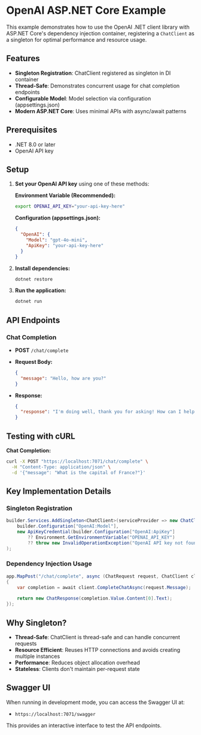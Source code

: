 # OpenAI ASP.NET Core Example

This example demonstrates how to use the OpenAI .NET client library with ASP.NET Core's dependency injection container, registering a `ChatClient` as a singleton for optimal performance and resource usage.

## Features

- **Singleton Registration**: ChatClient registered as singleton in DI container
- **Thread-Safe**: Demonstrates concurrent usage for chat completion endpoints
- **Configurable Model**: Model selection via configuration (appsettings.json)
- **Modern ASP.NET Core**: Uses minimal APIs with async/await patterns

## Prerequisites

- .NET 8.0 or later
- OpenAI API key

## Setup

1. **Set your OpenAI API key** using one of these methods:

   **Environment Variable (Recommended):**

   ```bash
   export OPENAI_API_KEY="your-api-key-here"
   ```

   **Configuration (appsettings.json):**

   ```json
   {
     "OpenAI": {
       "Model": "gpt-4o-mini",
       "ApiKey": "your-api-key-here"
     }
   }
   ```

2. **Install dependencies:**

   ```bash
   dotnet restore
   ```

3. **Run the application:**

   ```bash
   dotnet run
   ```

## API Endpoints

### Chat Completion

- **POST** `/chat/complete`
- **Request Body:**

  ```json
  {
    "message": "Hello, how are you?"
  }
  ```

- **Response:**

  ```json
  {
    "response": "I'm doing well, thank you for asking! How can I help you today?"
  }
  ```

## Testing with cURL

**Chat Completion:**

```bash
curl -X POST "https://localhost:7071/chat/complete" \
  -H "Content-Type: application/json" \
  -d '{"message": "What is the capital of France?"}'
```

## Key Implementation Details

### Singleton Registration

```csharp
builder.Services.AddSingleton<ChatClient>(serviceProvider => new ChatClient(
    builder.Configuration["OpenAI:Model"],
    new ApiKeyCredential(builder.Configuration["OpenAI:ApiKey"] 
        ?? Environment.GetEnvironmentVariable("OPENAI_API_KEY")
        ?? throw new InvalidOperationException("OpenAI API key not found")))
);
```

### Dependency Injection Usage

```csharp
app.MapPost("/chat/complete", async (ChatRequest request, ChatClient client) =>
{
    var completion = await client.CompleteChatAsync(request.Message);
    
    return new ChatResponse(completion.Value.Content[0].Text);
});
```

## Why Singleton?

- **Thread-Safe**: ChatClient is thread-safe and can handle concurrent requests
- **Resource Efficient**: Reuses HTTP connections and avoids creating multiple instances
- **Performance**: Reduces object allocation overhead
- **Stateless**: Clients don't maintain per-request state

## Swagger UI

When running in development mode, you can access the Swagger UI at:

- `https://localhost:7071/swagger`

This provides an interactive interface to test the API endpoints.
